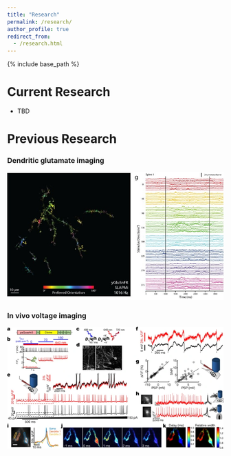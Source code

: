 ```yaml
---
title: "Research"
permalink: /research/
author_profile: true
redirect_from:
  - /research.html
---
```


{% include base_path %}

Current Research
======
* TBD
    
Previous Research
======
### Dendritic glutamate imaging


![glu-imaging](/images/glutamate-imaging.jpg)


### In vivo voltage imaging


![volt-imaging](/images/voltage-imaging.png)